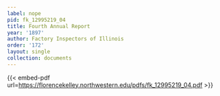 ```yaml
---
label: nope
pid: fk_12995219_04
title: Fourth Annual Report
year: '1897'
author: Factory Inspectors of Illinois
order: '172'
layout: single
collection: documents
---
```



{{< embed-pdf url=https://florencekelley.northwestern.edu/pdfs/fk_12995219_04.pdf >}}